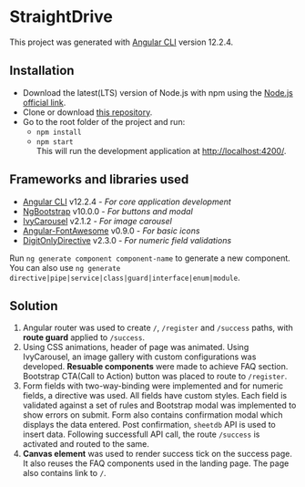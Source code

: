 # StraightDrive

This project was generated with [Angular CLI](https://github.com/angular/angular-cli) version 12.2.4.

## Installation
- Download the latest(LTS) version of Node.js with npm using the [Node.js official link](https://nodejs.org/en/download/).
- Clone or download [this repository](https://github.com/ananthakrishna-hs/straight-drive.git).
- Go to the root folder of the project and run:
    - `npm install`
    - `npm start`<br>
  This will run the development application at [http://localhost:4200/](http://localhost:4200/).

## Frameworks and libraries used
- [Angular CLI](https://github.com/angular/angular-cli) v12.2.4 - *For core application development*  
- [NgBootstrap](https://ng-bootstrap.github.io/#/home) v10.0.0 - *For buttons and modal*
- [IvyCarousel](http://ivylab.space/carousel) v2.1.2 - *For image carousel*
- [Angular-FontAwesome](https://www.npmjs.com/package/@fortawesome/angular-fontawesome) v0.9.0 - *For basic icons*
- [DigitOnlyDirective](https://github.com/changhuixu/ngx-digit-only) v2.3.0 - *For numeric field validations*

Run `ng generate component component-name` to generate a new component. You can also use `ng generate directive|pipe|service|class|guard|interface|enum|module`.

## Solution
1. Angular router was used to create `/`, `/register` and `/success` paths, with **route guard** applied to `/success`.
2. Using CSS animations, header of page was animated. Using IvyCarousel, an image gallery with custom configurations was developed. **Resuable components** were made to achieve FAQ section. Bootstrap CTA(Call to Action) button was placed to route to `/register`.
3. Form fields with two-way-binding were implemented and for numeric fields, a directive was used. All fields have custom styles. Each field is validated against a set of rules and Bootstrap modal was implemented to show errors on submit. Form also contains confirmation modal which displays the data entered. Post confirmation, `sheetdb` API is used to insert data. Following successfull API call, the route `/success` is activated and routed to the same.
4. **Canvas element** was used to render success tick on the success page. It also reuses the FAQ components used in the landing page. The page also contains link to `/`.

